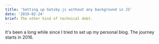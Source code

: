```yaml
---
title: 'Setting up Gatsby.js without any background in JS'
date: '2019-02-24'
brief: The other kind of technical debt.
---
```


It's been a long while since I tried to set up my personal blog. The journey starts in 2016.